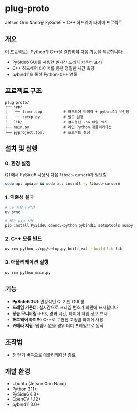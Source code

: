 # plug-proto

Jetson Orin Nano용 PySide6 + C++ 하드웨어 타이머 프로젝트

## 개요
이 프로젝트는 Python과 C++을 결합하여 다음 기능을 제공합니다:
- PySide6 GUI를 사용한 실시간 프레임 카운터 표시
- C++ 하드웨어 타이머를 통한 정밀한 시간 측정
- pybind11을 통한 Python-C++ 연동

## 프로젝트 구조
```
plug-proto/
├── cpp/
│   ├── timer.cpp          # 하드웨어 타이머 + pybind11 바인딩
│   └── setup.py           # 빌드 설정
├── lib/                   # 컴파일된 .so 파일 위치
├── main.py                # 메인 Python 애플리케이션
└── pyproject.toml         # 프로젝트 설정
```

## 설치 및 실행
### 0. 환경 설정
QT에서 PySide6 사용시 다음 `libxcb-cursor0`가 필요함
```bash
sudo apt update && sudo apt install -y libxcb-cursor0
```

### 1. 의존성 설치
```bash
# uv 사용 (권장)
uv sync

# 또는 pip 사용
pip install PySide6 opencv-python pybind11 setuptools numpy
```

### 2. C++ 모듈 빌드
```bash
uv run python ./cpp/setup.py build_ext --build-lib lib
```

### 3. 애플리케이션 실행
```bash
uv run python main.py
```

## 기능
- **PySide6 GUI**: 안정적인 Qt 기반 GUI 창
- **프레임 카운터**: 실시간으로 프레임 번호가 화면에 표시됩니다
- **성능 모니터링**: FPS, 경과 시간, 타이머 타입 정보 표시
- **하드웨어 타이머**: C++로 구현된 고정밀 타이머 사용
- **카메라 지원**: 웹캠이 없을 경우 더미 프레임으로 동작

## 조작법
- 창 닫기 버튼으로 애플리케이션 종료

## 개발 환경
- Ubuntu (Jetson Orin Nano)
- Python 3.11+
- PySide6 6.8+
- OpenCV 4.12+
- pybind11 3.0+
